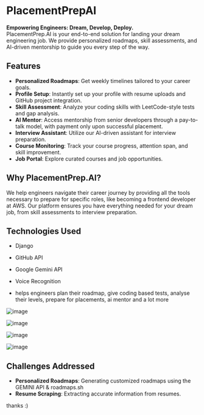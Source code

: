 # PlacementPrepAI

**Empowering Engineers: Dream, Develop, Deploy.**  
PlacementPrep.AI is your end-to-end solution for landing your dream engineering job. We provide personalized roadmaps, skill assessments, and AI-driven mentorship to guide you every step of the way.

## Features
- **Personalized Roadmaps**: Get weekly timelines tailored to your career goals.
- **Profile Setup**: Instantly set up your profile with resume uploads and GitHub project integration.
- **Skill Assessment**: Analyze your coding skills with LeetCode-style tests and gap analysis.
- **AI Mentor**: Access mentorship from senior developers through a pay-to-talk model, with payment only upon successful placement.
- **Interview Assistant**: Utilize our AI-driven assistant for interview preparation.
- **Course Monitoring**: Track your course progress, attention span, and skill improvement.
- **Job Portal**: Explore curated courses and job opportunities.

## Why PlacementPrep.AI?
We help engineers navigate their career journey by providing all the tools necessary to prepare for specific roles, like becoming a frontend developer at AWS. Our platform ensures you have everything needed for your dream job, from skill assessments to interview preparation.

## Technologies Used
- Django
- GitHub API
- Google Gemini API
- Voice Recognition


- helps engineers plan their roadmap, give coding based tests, analyse their levels, prepare for placements, ai mentor and a lot more
 
![image](https://github.com/ARYANK-08/aeravat/assets/120780784/d5753c68-820a-41e1-9af8-a32c65fcb92a)
  
![image](https://github.com/ARYANK-08/aeravat/assets/120780784/c1fc7948-e2a9-4b02-990a-0e549029cb25)

![image](https://github.com/ARYANK-08/aeravat/assets/120780784/db985d58-4359-4695-95a8-d5f55414e1fc)

![image](https://github.com/ARYANK-08/aeravat/assets/120780784/4fe09d7b-7108-4d66-ab01-6051edc8bc98)

## Challenges Addressed
- **Personalized Roadmaps**: Generating customized roadmaps using the GEMINI API & roadmaps.sh
- **Resume Scraping**: Extracting accurate information from resumes.

thanks :)


